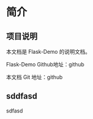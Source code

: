 # 简介

## 项目说明

本文档是 Flask-Demo 的说明文档。

Flask-Demo Github地址：github

本文档 Git 地址：github

## sddfasd

sdfasd